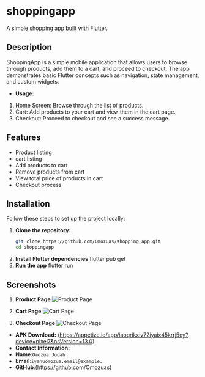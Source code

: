 # shoppingapp

A simple shopping app built with Flutter.

## Description

ShoppingApp is a simple mobile application that allows users to browse through products, add them to a cart, and proceed to checkout. The app demonstrates basic Flutter concepts such as navigation, state management, and custom widgets.

- **Usage:** 
1. Home Screen: Browse through the list of products.
2. Cart: Add products to your cart and view them in the cart page.
3. Checkout: Proceed to checkout and see a success message.

## Features
- Product listing
- cart listing
- Add products to cart
- Remove products from cart
- View total price of products in cart
- Checkout process

## Installation

Follow these steps to set up the project locally:

1. **Clone the repository:**
   ```sh
   git clone https://github.com/Omozuas/shopping_app.git
   cd shoppingapp
2. **Install Flutter dependencies**
   flutter pub get
3. **Run the app**
   flutter run


## Screenshots

1. **Product Page**
![Product Page](assets/screenshots/productPage.png)

2. **Cart Page**
![Cart Page](assets/screenshots/cartPage.png)

3. **Checkout Page**
![Checkout Page](assets/screenshots/checkoutScreen.png)

- **APK Download:** (https://appetize.io/app/iaoqrikxiv72iyaix45krrj5ey?device=pixel7&osVersion=13.0).
- **Contact Information:** 
- **Name**:`Omozua Judah ` 
- **Email**:`iyanuomozua.email@example.` 
- **GitHub**:(https://github.com/Omozuas)

